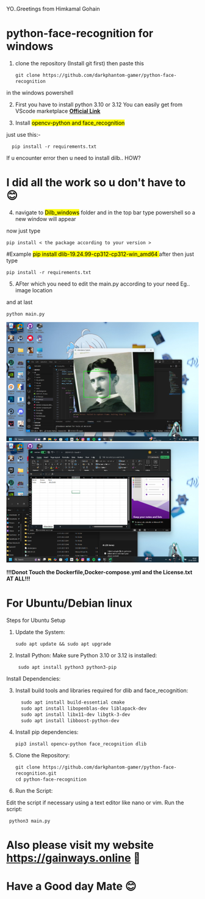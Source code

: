 YO..Greetings from Himkamal Gohain

# python-face-recognition for windows 
1. clone the repository (Install git first) then paste this

       git clone https://github.com/darkphantom-gamer/python-face-recognition
   
in the windows powershell 

2. First you have to install python 3.10 or 3.12 You can easily get from VScode marketplace <B> <a href=https://www.python.org/downloads/release/python-3120/> Official Link </a>  </B> 

3. Install <mark>opencv-python and face_recognition</mark>

just use this:-

      pip install -r requirements.txt

 If u encounter error then u need to install dilb.. HOW? 

 # I did all the work so u don't have to 😊

4. navigate to <mark> Dilb_windows</mark> folder and in the top bar type powershell so a new window will appear

now just type 

    pip install < the package according to your version >

#Example
  <mark> pip install dlib-19.24.99-cp312-cp312-win_amd64  </mark>
after then just type

    pip install -r requirements.txt     

5. AFter which you need to edit the main.py according to your need Eg.. image location

and at last

    python main.py

![Proof](https://github.com/darkphantom-gamer/python-face-recognition/blob/347f6c040cd6f004c72899f3a45a24202b0eaab0/tesla.png)
![Proof](https://github.com/darkphantom-gamer/python-face-recognition/blob/372577f8a455b77ad5bce99b8f6d5a4d0f67f31f/Xcel.png)

<B>!!!Donot Touch the Dockerfile,Docker-compose.yml and the License.txt AT ALL!!!</B>

# For Ubuntu/Debian linux

Steps for Ubuntu Setup

1. Update the System:

       sudo apt update && sudo apt upgrade
2. Install Python: Make sure Python 3.10 or 3.12 is installed:

        sudo apt install python3 python3-pip
Install Dependencies:

3. Install build tools and libraries required for dlib and face_recognition:

         sudo apt install build-essential cmake
         sudo apt install libopenblas-dev liblapack-dev
         sudo apt install libx11-dev libgtk-3-dev
         sudo apt install libboost-python-dev
4. Install pip dependencies:

       pip3 install opencv-python face_recognition dlib
5. Clone the Repository:

       git clone https://github.com/darkphantom-gamer/python-face-recognition.git
       cd python-face-recognition
6. Run the Script:

Edit the script if necessary using a text editor like nano or vim.
Run the script:

     python3 main.py
# Also please visit my website https://gainways.online 🥲

# Have a Good day Mate 😊 
